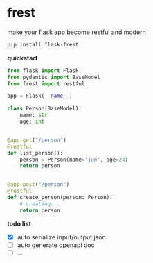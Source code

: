 # frest

make your flask app become restful and modern

```bash
pip install flask-frest
```

**quickstart**

```python
from flask import Flask
from pydantic import BaseModel
from frest import restful

app = Flask(__name__)

class Person(BaseModel):
    name: str
    age: int


@app.get("/person")
@restful
def list_person():
    person = Person(name='jun', age=24)
    return person


@app.post("/person")
@restful
def create_person(person: Person):
    # creating...
    return person
```

**todo list**

- [x] auto serialize input/output json
- [ ] auto generate openapi doc
- [ ] ...
